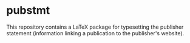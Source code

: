 # pubstmt
This repository contains a LaTeX package for typesetting the publisher statement (information linking a publication to the publisher's website).
